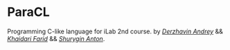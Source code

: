 # ParaCL
Programming C-like language for iLab 2nd course.
by [*Derzhavin Andrey*](@derzhavin3016) && [*Khaidari Farid*](@Tako-San) && [*Shurygin Anton*](@uslsteen).
